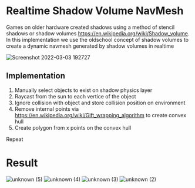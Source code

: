 # Realtime Shadow Volume NavMesh
Games on older hardware created shadows using a method of stencil shadows or shadow volumes https://en.wikipedia.org/wiki/Shadow_volume. In this implementation we use the oldschool concept of shadow volumes to create a dynamic navmesh generated by shadow volumes in realtime 

![Screenshot 2022-03-03 192727](https://user-images.githubusercontent.com/50963416/156681593-e2453a4e-1e71-41d0-8444-71f2aa6b7a60.png)


## Implementation
1. Manually select objects to exist on shadow physics layer  
2. Raycast from the sun to each vertice of the object  
3. Ignore collision with object and store collision position on environment  
4. Remove internal points via https://en.wikipedia.org/wiki/Gift_wrapping_algorithm to create convex hull  
5. Create polygon from x points on the convex hull  

Repeat  

# Result
![unknown (5)](https://user-images.githubusercontent.com/50963416/156680648-4efe3965-21f3-4627-8352-0188e1d73c66.png)
![unknown (4)](https://user-images.githubusercontent.com/50963416/156680537-c3dfa8c9-8f4f-45bf-9ebe-60a1f7ed53ca.png)
![unknown (3)](https://user-images.githubusercontent.com/50963416/156680492-d88948fc-0099-49f0-b184-9ac1e9c6503a.png)
![unknown (2)](https://user-images.githubusercontent.com/50963416/156680779-b00f538b-2c78-44d8-8cb0-9b1c0842d64e.png)
